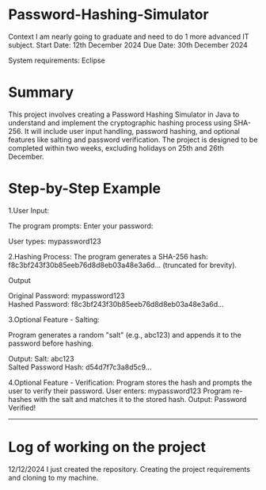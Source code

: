 # Password-Hashing-Simulator
Context  I am nearly going to graduate and need to do 1 more advanced IT subject. 
Start Date: 12th December 2024
Due Date: 30th December 2024

System requirements: Eclipse 

# Summary
This project involves creating a Password Hashing Simulator in Java to understand and implement the cryptographic hashing process using SHA-256. 
It will include user input handling, password hashing, and optional features like salting and password verification. 
The project is designed to be completed within two weeks, excluding holidays on 25th and 26th December.

# Step-by-Step Example
1.User Input:

The program prompts: Enter your password:

User types: mypassword123

2.Hashing Process:
  The program generates a SHA-256 hash:
  f8c3bf243f30b85eeb76d8d8eb03a48e3a6d... (truncated for brevity).

Output

Original Password: mypassword123  
Hashed Password: f8c3bf243f30b85eeb76d8d8eb03a48e3a6d...

3.Optional Feature - Salting:

Program generates a random "salt" (e.g., abc123) and appends it to the password before hashing.

Output:
  Salt: abc123  
  Salted Password Hash: d54d7f7c3a8d5c9...

4.Optional Feature - Verification:
  Program stores the hash and prompts the user to verify their password.
  User enters: mypassword123
  Program re-hashes with the salt and matches it to the stored hash.
  Output: Password Verified!
  
--------------------------------------------------------------------------------------------------------------------------------------------------------------------------------
# Log of working on the project 
12/12/2024 
I just created the repository. Creating the project requirements and cloning to my machine.

 
